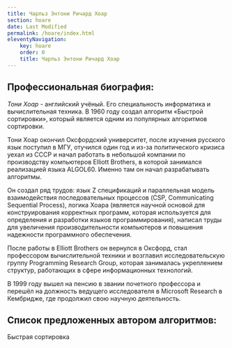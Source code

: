 ```yaml
---
title: Чарльз Энтони Ричард Хоар
section: hoare
date: Last Modified
permalink: /hoare/index.html
eleventyNavigation:
    key: hoare
    order: 0
    title: Чарльз Энтони Ричард Хоар
---
```


## Профессиональная биография:

*Тони Хоар* - английский учёный. Его специальность информатика и вычислительная техника. В 1960 году создал алгоритм «Быстрой сортировки», который является одним из популярных алгоритмов сортировки.

Тони Хоар окончил Оксфордский университет, после изучения русского язык поступил в МГУ, отучился один год и из-за политического кризиса уехал из СССР и начал работать в небольшой компании по производству компьютеров Elliott Brothers, в которой занимался реализацией языка ALGOL60. Именно там он начал разрабатывать алгоритмы.

Он создал ряд трудов: язык Z спецификаций и параллельная модель взаимодействия последовательных процессов (CSP, Communicating Sequential Process), логика Хоара (является научной основой для конструирования корректных программ, которая используется для определения и разработки языков программирования), написал труды для увеличения производительности компьютеров и повышения надежности программного обеспечения.

После работы в Elliott Brothers он вернулся в Оксфорд, стал профессором вычислительной техники и возглавил исследовательскую группу Programming Research Group, которая занималась укреплением структур, работающих в сфере информационных технологий.

В 1999 году вышел на пенсию в звании почетного профессора и перешёл на должность ведущего исследователя в Microsoft Research в Кембридже, где продолжил свою научную деятельность.

## Список предложенных автором алгоритмов:

Быстрая сортировка